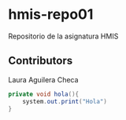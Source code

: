 # hmis-repo01
Repositorio de la asignatura HMIS
## Contributors
Laura Aguilera Checa
``` Java
private void hola(){
    system.out.print("Hola")
}
```

